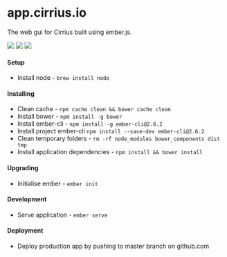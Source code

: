 # app.cirrius.io

The web gui for Cirrius built using ember.js.

[![](https://img.shields.io/circleci/token/adb5ca379a334a4011fa894275c312fe35833d6d/project/abcum/cirrius/master.svg?style=flat-square)](https://circleci.com/gh/abcum/cirrius) [![](https://img.shields.io/badge/ember-2.6.2-orange.svg?style=flat-square)](https://github.com/abcum/cirrius) [![](https://img.shields.io/badge/license-Commercial-00bfff.svg?style=flat-square)](https://github.com/abcum/cirrius) 

#### Setup

- Install node - `brew install node`

#### Installing

- Clean cache - `npm cache clean && bower cache clean`
- Install bower - `npm install -g bower`
- Install ember-cli - `npm install -g ember-cli@2.6.2`
- Install project ember-cli `npm install --save-dev ember-cli@2.6.2`
- Clean temporary folders - `rm -rf node_modules bower_components dist tmp`
- Install application dependencies - `npm install && bower install`

#### Upgrading

- Initialise ember - `ember init`

#### Development

- Serve application - `ember serve`

#### Deployment

- Deploy production app by pushing to master branch on github.com
